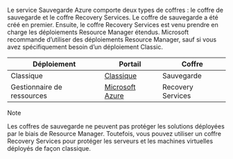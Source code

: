 Le service Sauvegarde Azure comporte deux types de coffres : le coffre de sauvegarde et le coffre Recovery Services. Le coffre de sauvegarde a été créé en premier. Ensuite, le coffre Recovery Services est venu prendre en charge les déploiements Resource Manager étendus. Microsoft recommande d’utiliser des déploiements Resource Manager, sauf si vous avez spécifiquement besoin d’un déploiement Classic.

| **Déploiement** | **Portail** | **Coffre** |
| --- | --- | --- |
| Classique |[Classique](https://manage.windowsazure.com) |Sauvegarde |
| Gestionnaire de ressources |[Microsoft Azure](https://portal.azure.com) |Recovery Services |

> [!NOTE]
> Les coffres de sauvegarde ne peuvent pas protéger les solutions déployées par le biais de Resource Manager. Toutefois, vous pouvez utiliser un coffre Recovery Services pour protéger les serveurs et les machines virtuelles déployés de façon classique.
> 
> 

<!---HONumber=AcomDC_0921_2016-->